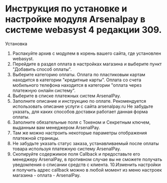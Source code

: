 Инструкция по установке и настройке модуля Arsenalpay в системе webasyst 4 редакции 309.
====================

Установка
1. Распакуйте архив с модулем в корень вашего сайта, где установлен webasyst.
2. Перейдите в раздел оплата в настройках магазина и выберите пункт "Добавить способ оплаты".
3. Выберите категорию оплаты. 
   Оплата по пластиковым картам находится в категории "кредитные карты". 
   Оплата со счета мобильного телефона находится в категории "оплата через платежную онлайн систему".
4. Выберите в списке платежных систем ArsenalPay.
5. Заполните описание и инструкцию по оплате.
   Рекомендуется использовать описание услуги с сайта arsenalpay.ru
   Не забудьте указать, для каких способов доставки работает данная форма оплаты.
6. Заполните обязательные поля с Токеном и Секретным ключем, выданным вам менеджером ArsenalPay.
7. Там же можно настроить некоторые параметры отображения платежной страницы.
8. Не забудьте указать статус заказа, устанавливаемый после оплаты товара используя платежную систему ArsenalPay.
9. Скопируйте содержимое поля Callback и предоставьте его менеджеру ArsenalPay, в противном случае вы не сможете получать уведомления о списании средств с клиента.
10.Изменить настройки и получить адрес callback можно в любой момент из меню настроек магазина - оплата - ArsenalPay.
